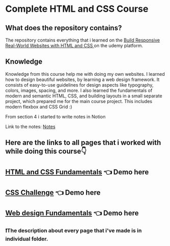 # Complete HTML and CSS Course

<h2>What does the repository contains?</h2>
<p>The repository contains everything that i learned on the <a href="https://www.udemy.com/course/design-and-develop-a-killer-website-with-html5-and-css3/">Build Responsive Real-World Websites with HTML and CSS
</a> on the udemy platform.</p>
<h2>Knowledge</h2>
<p>Knowledge from this course help me with doing my own websites. I learned how to design beautiful websites, by learning a web design framework. It consists of easy-to-use guidelines for design aspects like typography, colors, images, spacing, and more. I also learned the fundamentals of modern and semantic HTML, CSS, and building layouts in a small separate project, which prepared me for the main course project. This includes modern flexbox and CSS Grid :)
</p>

<p> From section 4 i started to write notes in Notion

Link to the notes: <a href ="https://fantastic-memory-3e8.notion.site/Complete-HTML-and-CSS-Course-Notes-bd2b9461bd134e2d82aa264a80859b9f">Notes</a></p>

<h2>Here are the links to all pages that i worked with while doing this course👇</h2>

## [HTML and CSS Fundamentals](https://html-css-project-kd.netlify.app/) 👈 Demo here 

## [CSS Challenge](https://warm-bonbon-8a0666.netlify.app/) 👈 Demo here 

## [Web design Fundamentals](https://quiet-blancmange-d9004d.netlify.app) 👈 Demo here 
<h3>❗The description about every page that i've made is in individual folder.</h3>
